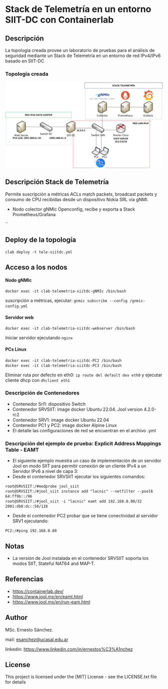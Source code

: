 # Stack de Telemetría en un entorno SIIT-DC con Containerlab
  
## Descripción
La topología creada provee un laboratorio de pruebas para el análisis de seguridad mediante un Stack de Telemetría en un entorno de red IPv4/IPv6 basado en SIIT-DC 
### Topología creada
![Alt text](images/red.png)

## Descripción Stack de Telemetría
Permite suscripción a métricas ACLs match packets, broadcast packets y consumo de CPU recibidas desde un dispositivo Nokia SRL vía gNMI. 
* Nodo colector gNMIc Openconfig, recibe y exporta a Stack Prometheus/Grafana  

``
## Deploy de la topología
```console
clab deploy -t tele-siitdc.yml
```
## Acceso a los nodos
#### Nodo gNMIc
```console
docker exec -it clab-telemetria-siitdc-gNMIc /bin/bash
```
suscripción a métricas, ejecutar: `gnmic subscribe --config /gnmic-config.yml`
#### Servidor web
```console
docker exec -it clab-telemetria-siitdc-webserver /bin/bash
```
Iniciar servidor ejecutando `nginx`
#### PCs Linux
```console
docker exec -it clab-telemetria-siitdc-PC2 /bin/bash
docker exec -it clab-telemetria-siitdc-PC3 /bin/bash
```
Eliminar ruta por defecto en eth0: `ip route del default dev eth0` y ejecutar cliente dhcp con `dhclient eth1`




### Descripción de Contenedores
* Contenedor Srl1: dispositivo Switch
* Contenedor SRVSIIT: image docker Ubuntu 22.04. Jool version 4.2.0-rc2
* Contenedor SRV1: image docker Ubuntu 22.04
* Contenedor PC1 y PC2: image docker Alpine Linux
* El detalle las configuraciones de red se encuentran en el archivo .yml

### Descripción del ejemplo de prueba: Explicit Address Mappings Table - EAMT

* El siguiente ejemplo muestra un caso de implementación de un servidor Jool en modo SIIT para permitir conexión de un cliente IPv4 a un Servidor IPv6 a nivel de capa 3:
* Desde el contenedor SRVSIIT ejecutar los siguientes comandos:
```console
root@SRVSIIT:/#modprobe jool_siit
root@SRVSIIT:/#jool_siit instance add "lacnic" --netfilter --pool6 64:ff9b::/96
root@SRVSIIT:/#jool_siit -i "lacnic" eamt add 192.168.0.80/32 2001:db8:dc::50/128
```
* Desde el contenedor PC2 probar que se tiene conectividad al servidor SRV1 ejecutando:
```console
PC2:/#ping 192.168.0.80
```
## Notas
* La versión de Jool instalada en el contenedor SRVSIIT soporta los modos SIIT, Stateful NAT64 and MAP-T.
  
## Referencias
* https://containerlab.dev/
* https://www.jool.mx/en/eamt.html
* https://www.jool.mx/en/run-eam.html

## Author

MSc. Ernesto Sánchez. 

mail: esanchez@ucasal.edu.ar

linkedin: https://www.linkedin.com/in/ernestos%C3%A1nchez


## License

This project is licensed under the [MIT] License - see the LICENSE.txt file for details


